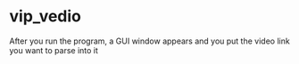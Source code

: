 # vip_vedio
 
After you run the program, a GUI window appears and you put the video link you want to parse into it
